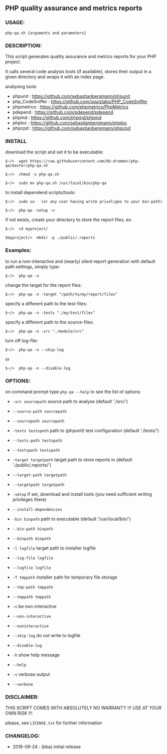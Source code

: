 ## PHP quality assurance and metrics reports




### USAGE: 

`php-qa.sh {arguments and parameters}`
   



### DESCRIPTION:

This script generates quality assurance and metrics reports for your PHP project.


It calls several code analysis tools (if available), stores their output in a given directory and wraps it with an index page.


analysing tools

*   phpunit : https://github.com/sebastianbergmann/phpunit
*   php_CodeSniffer : https://github.com/squizlabs/PHP_CodeSniffer
*   phpmetrics : https://github.com/phpmetrics/PhpMetrics
*   pdepend : https://github.com/pdepend/pdepend
*   phpmd : https://github.com/phpmd/phpmd
*   phploc : https://github.com/sebastianbergmann/phploc
*   phpcpd : https://github.com/sebastianbergmann/phpcpd




### INSTALL

download the script and set it to be executable:


	$~/>  wget https://raw.githubusercontent.com/bb-drummer/php-qa/master/php-qa.sh

	$~/>  chmod -x php-qa.sh

	$~/>  sudo mv php-qa.sh /usr/local/bin/php-qa


to install dependend scripts/tools:


    $~/>  sudo su   (or any user having write priveliges to your bin-path)

    $~/>  php-qa -setup -v


if not exists, create your directory to store the report files, ex:


	$~/>  cd myproject/

	$myproject/>  mkdir -p ./public/.reports




### Examples:

to run a non-interactive and (nearly) silent report generation with default path settings, simply type:


	$~/>  php-qa -n


change the target for the report files:


	$~/>  php-qa -n -target "/path/to/my/report/files"


specify a different path to the test-files:


	$~/>  php-qa -n -tests "./my/test/files"


specify a different path to the source-files:


	$~/>  php-qa -n -src "./module/src"


turn off log-file:


	$~/>  php-qa -n --skip-log

or

	$~/>  php-qa -n --disable-log




### OPTIONS:

on command prompt type `php-qa --help` to see the list of options


*	`-src sourcepath`    source path to analyse (default './src/')
*	`--source-path sourcepath`
*	`--sourcepath sourcepath`


*	`-tests testspath`    path to (phpunit) test configuration (default './tests/')
*	`--tests-path testspath`
*	`--testspath testspath`


*	`-target targetpath`    target path to store reports in (default './public/.reports/')
*	`--target-path targetpath`
*	`--targetpath targetpath`


*	`-setup`    if set, download and install tools (you need sufficient writing privileges there)
*	`--install-dependencies`
*	`-bin binpath`    path to executable (default '/usr/local/bin/')
*	`--bin-path binpath`
*	`--binpath binpath`


*	`-l logfile`    target path to installer logfile
*	`--log-file logfile`
*	`--logfile logfile`
*	`-T tmppath`    installer path for temporary file storage
*	`--tmp-path tmppath`
*	`--tmppath tmppath`


*	`-n`    be non-interactive
*	`--non-interactive`
*	`--noninteractive`


*	`--skip-log`    do not write to logfile
*	`--disable-log`
*	`-h`    show help message
*	`--help`
*	`-v`    verbose output
*	`--verbose`




### DISCLAIMER:

THIS SCRIPT COMES WITH ABSOLUTELY NO WARRANTY !!! USE AT YOUR OWN RISK !!!

please, see `LICENSE.txt` for further information




### CHANGELOG:

-	2016-09-24     : (bba) initial release 




